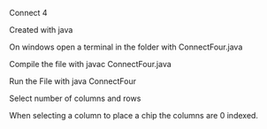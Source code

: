Connect 4

Created with java

On windows open a terminal in the folder with ConnectFour.java

Compile the file with javac ConnectFour.java

Run the File with java ConnectFour

Select number of columns and rows

When selecting a column to place a chip the columns are 0 indexed.
